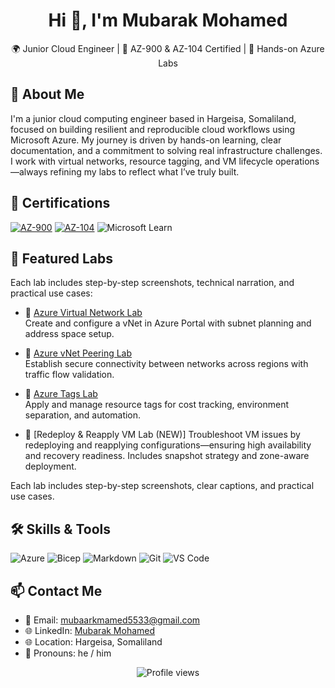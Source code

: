 
<h1 align="center">Hi 👋, I'm Mubarak Mohamed</h1> 
<p align="center">🌍 Junior Cloud Engineer | 📘 AZ-900 & AZ-104 Certified | 🧪 Hands-on Azure Labs</p>

## 🧠 About Me 
I'm a junior cloud computing engineer based in Hargeisa, Somaliland, focused on building resilient and reproducible cloud workflows using Microsoft Azure. My journey is driven by hands-on learning, clear documentation, and a commitment to solving real infrastructure challenges. I work with virtual networks, resource tagging, and VM lifecycle operations—always refining my labs to reflect what I’ve truly built.


  ## 🏅 Certifications 

[![AZ-900](https://img.shields.io/badge/AZ--900-Certified-blue)](https://approval.edukamu.fi/v2/?code=TVRSaVpUSTFNbVJpTTJKbE9UQXdPREV6WkRNMVpHWTVOekJpWWpCbFlqVTZWVEpHYzJSSFZtdFlNVGxzZUdWTVZIZHBVa0ZWZWpOWlJqbEdaRTFvY1hWQ2RtaE9ZbFJ1TDNKblpYazBRMXB2VlRGWmRXbE9jR2x6VEd0RVVGQjFVbUZVU0hsNFVEVmtNM2gyY21oSGQwRnJXbkZDV1hGaGNXRkNSM3A0YVVOdFJucFVSVFIzZERSb2RHTTk=)
[![AZ-104](https://img.shields.io/badge/AZ--104-Certified-blue)](https://approval.edukamu.fi/v2/?code=TUdWaU1qZ3dORE0yTmpVMllqRTJNRE5qTUdWaVltVXlaams0WVdNd00yWTZWVEpHYzJSSFZtdFlNVGwzYzFvNVl6bHRZMmgyWW1Gd2R5OU9la1ZTVkRWWWJGRkhTbXBwVlZSWE1sYzVRbUpKTmxvd1JUbDVOazgyWW1SNmRGYzRjRVZOUTFGSlpuQTNTRWR5VkdsUFJVOUZUV1JsZGtsWk1EVjJOVGxaVWpGSk9XRnFkamM1TlhoSE1Fazk=)
![Microsoft Learn](https://img.shields.io/badge/Microsoft%20Learn-Badge%20Earned-success)
## 🧪 Featured Labs

Each lab includes step-by-step screenshots, technical narration, and practical use cases:

- 🔹 [Azure Virtual Network Lab](https://github.com/Mubaarak1-git/Azure-VN-lab) <br>Create and configure a vNet in Azure Portal with subnet planning and address space setup. 
- 🔹 [Azure vNet Peering Lab](https://github.com/Mubaarak1-git/Azure-VNet-Peering-Lab) <br>Establish secure connectivity between networks across regions with traffic flow validation. 
- 🔹 [Azure Tags Lab](https://github.com/Mubaarak1-git/Azure-Tags-Lab) <br>Apply and manage resource tags for cost tracking, environment separation, and automation.
  
- 🔹 [Redeploy & Reapply VM Lab (NEW)] Troubleshoot VM issues by redeploying and reapplying configurations—ensuring high availability and recovery readiness. Includes snapshot strategy and zone-aware deployment.

Each lab includes step-by-step screenshots, clear captions, and practical use cases.
## 🛠️ Skills & Tools

![Azure](https://img.shields.io/badge/Azure-Cloud-blue)
![Bicep](https://img.shields.io/badge/Bicep-IaC-purple)
![Markdown](https://img.shields.io/badge/Markdown-Documentation-lightgrey)
![Git](https://img.shields.io/badge/Git-Version_Control-orange)
![VS Code](https://img.shields.io/badge/VS%20Code-Editor-blue)
## 📫 Contact Me

- 📧 Email: mubaarkmamed5533@gmail.com
- 🌐 LinkedIn: [Mubarak Mohamed](https://www.linkedin.com/in/mubarak-mohamed-81bb16209/)
- 🌐 Location: Hargeisa, Somaliland  
- 💬 Pronouns: he / him

<p align="center">
  <img src="https://komarev.com/ghpvc/?username=Mubaarak1-git&style=for-the-badge&color=blue" alt="Profile views"/>
</p>






<!---
Mubaarak1-git/Mubaarak1-git is a ✨ special ✨ repository because its `README.md` (this file) appears on your GitHub profile.
You can click the Preview link to take a look at your changes.
--->
